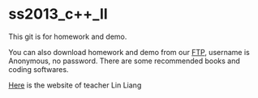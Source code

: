 ss2013_c++_ll
=============

This git is for homework and demo.

You can also download homework and demo from our [FTP](ftp://222.200.180.9), username is Anonymous, no password. There are some recommended books and coding softwares.


[Here](http://ss.sysu.edu.cn/~ll/) is the website of teacher Lin Liang
